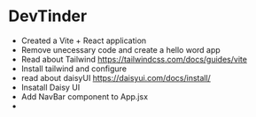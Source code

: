 # DevTinder

- Created a Vite + React application
- Remove unecessary code and create a hello word app
- Read about Tailwind https://tailwindcss.com/docs/guides/vite
- Install tailwind and configure
- read about daisyUI https://daisyui.com/docs/install/
- Insatall Daisy UI
- Add NavBar component to App.jsx
- 


